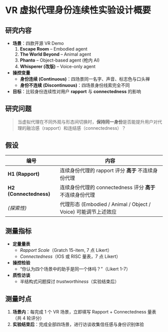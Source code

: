 # VR 虚拟代理身份连续性实验设计概要

## 研究内容
- **场景**：四款开源 VR Demo  
  1. **Escape Room** – Embodied agent  
  2. **The World Beyond** – Animal agent  
  3. **Phanto** – Object-based agent (枪内 AI)  
  4. **Whisperer (改版)** – Voice-only agent
- **操控变量**  
  - **身份连续 (Continuous)**：四场景同一名字、声音、标志色与口头禅  
  - **身份不连续 (Discontinuous)**：四场景身份线索完全不同  
- **目标**：比较身份连续性对用户 **rapport** 与 **connectedness** 的影响

## 研究问题
> 当虚拟代理在不同外观与形态间切换时，**保持同一身份**是否能提升用户对代理的融洽感（rapport）和连结感（connectedness）？

## 假设
| 编号 | 内容 |
|-----|------|
| **H1 (Rapport)** | 连续身份代理的 rapport 评分 **高于** 不连续身份代理 |
| **H2 (Connectedness)** | 连续身份代理的 connectedness 评分 **高于** 不连续身份代理 |
| *(探索性)* | 代理形态 (Embodied / Animal / Object / Voice) 可能调节上述效应 |

## 测量指标
- **定量量表**  
  - *Rapport Scale*（Gratch 15-item, 7 点 Likert）  
  - *Connectedness*（IOS 或 RISC 量表，7 点 Likert）
- **操控检验**  
  - “你认为四个场景中的助手是同一个体吗？”（Likert 1-7）
- **质性访谈**  
  - 半结构式问题探讨 *trustworthiness*（实验结束后）

## 测量时点
1. **场景内**：每完成 1 个 VR 场景，立即填写 Rapport + Connectedness 量表（共 4 轮评分）  
2. **实验结束后**：完成全部四场景，进行访谈收集信任感与身份识别体验
